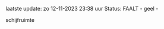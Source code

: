 laatste update: 
zo 12-11-2023 23:38   uur 
Status: FAALT - geel - 
<div class="service Y">schijfruimte</div>